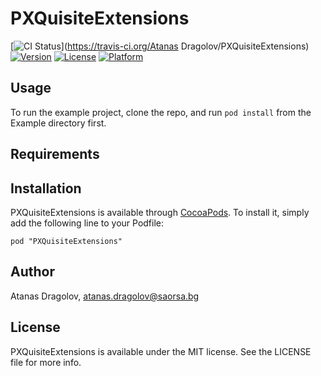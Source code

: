 # PXQuisiteExtensions

[![CI Status](http://img.shields.io/travis/saorsa/saorsa.PXQuisiteExtensions.svg?style=flat)](https://travis-ci.org/Atanas Dragolov/PXQuisiteExtensions)
[![Version](https://img.shields.io/cocoapods/v/PXQuisiteExtensions.svg?style=flat)](http://cocoadocs.org/docsets/PXQuisiteExtensions)
[![License](https://img.shields.io/cocoapods/l/PXQuisiteExtensions.svg?style=flat)](http://cocoadocs.org/docsets/PXQuisiteExtensions)
[![Platform](https://img.shields.io/cocoapods/p/PXQuisiteExtensions.svg?style=flat)](http://cocoadocs.org/docsets/PXQuisiteExtensions)

## Usage

To run the example project, clone the repo, and run `pod install` from the Example directory first.

## Requirements

## Installation

PXQuisiteExtensions is available through [CocoaPods](http://cocoapods.org). To install
it, simply add the following line to your Podfile:

    pod "PXQuisiteExtensions"

## Author

Atanas Dragolov, atanas.dragolov@saorsa.bg

## License

PXQuisiteExtensions is available under the MIT license. See the LICENSE file for more info.

